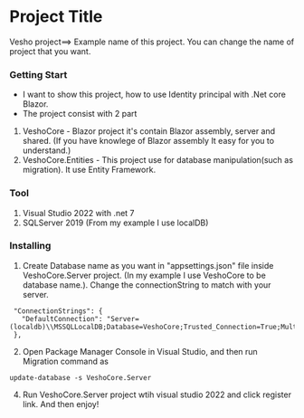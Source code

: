 # Project Title

Vesho project==> Example name of this project. You can change the name of project that you want.
### Getting Start
* I want to show this project, how to use Identity principal with .Net core Blazor.
* The project consist with 2 part
1. VeshoCore - Blazor project it's contain Blazor assembly, server and shared. (If you have knowlege of Blazor assembly It easy for you to understand.)
2. VeshoCore.Entities - This project use for database manipulation(such as migration). It use Entity Framework.
 
### Tool
  1. Visual Studio 2022 with .net 7
  2. SQLServer 2019 (From my example I use localDB)
  
### Installing

1. Create Database name as you want in "appsettings.json" file inside VeshoCore.Server project. (In my example I use VeshoCore to be database name.). Change the connectionString to match with your server.
 ```
  "ConnectionStrings": {
    "DefaultConnection": "Server=(localdb)\\MSSQLLocalDB;Database=VeshoCore;Trusted_Connection=True;MultipleActiveResultSets=true"
  },
```
2. Open Package Manager Console in Visual Studio, and then run Migration command as
```
update-database -s VeshoCore.Server
```
4. Run VeshoCore.Server project wtih visual studio 2022 and click register link. And then enjoy!


